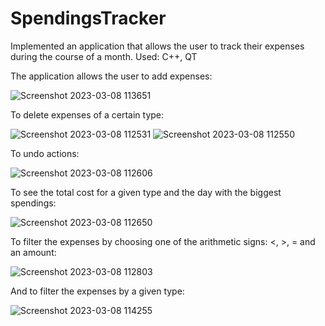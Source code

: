 # SpendingsTracker

Implemented an application that allows the user to track their expenses during the course of a month.
Used: C++, QT

The application allows the user to add expenses:

![Screenshot 2023-03-08 113651](https://user-images.githubusercontent.com/126720196/223677085-1637b827-9650-4a04-b2b4-419b44ffaabb.png)

To delete expenses of a certain type:

![Screenshot 2023-03-08 112531](https://user-images.githubusercontent.com/126720196/223677314-9cf1bf28-674e-4172-add2-b5f4bf241e46.png)
![Screenshot 2023-03-08 112550](https://user-images.githubusercontent.com/126720196/223677337-285d8094-fc1e-4577-b996-1e412ab53efb.png)

To undo actions:

![Screenshot 2023-03-08 112606](https://user-images.githubusercontent.com/126720196/223677395-31637293-216c-4250-8d4c-aa2ea7c8a4d5.png)

To see the total cost for a given type and the day with the biggest spendings:

![Screenshot 2023-03-08 112650](https://user-images.githubusercontent.com/126720196/223677569-c7ebefc9-58ed-484e-80d9-fd0ac850b27d.png)

To filter the expenses by choosing one of the arithmetic signs: <, >, = and an amount:

![Screenshot 2023-03-08 112803](https://user-images.githubusercontent.com/126720196/223677871-b6b51c38-0397-4441-81c2-2b41317fe2f9.png)

And to filter the expenses by a given type:

![Screenshot 2023-03-08 114255](https://user-images.githubusercontent.com/126720196/223678451-dba29917-12df-4743-bdf6-90d53b3673e8.png)
